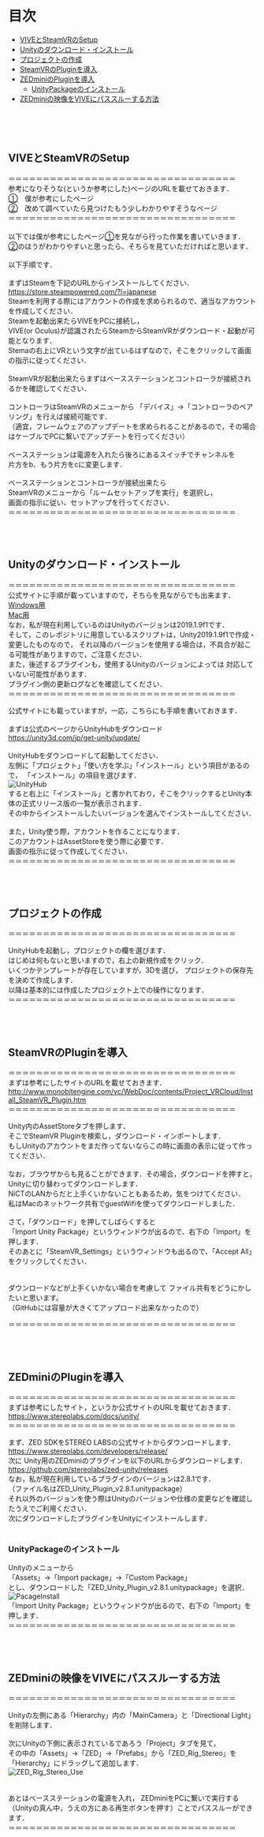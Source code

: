 # 目次
- [VIVEとSteamVRのSetup](#VIVEとSteamVRのSetup)
- [Unityのダウンロード・インストール](#Unityのダウンロード・インストール) 
- [プロジェクトの作成](#プロジェクトの作成)
- [SteamVRのPluginを導入](#SteamVRのPluginを導入)
- [ZEDminiのPluginを導入](ZEDminiのPluginを導入)
	- [UnityPackageのインストール](#UnityPackageのインストール)
- [ZEDminiの映像をVIVEにパススルーする方法](#ZEDminiの映像をVIVEにパススルーする方法)
<br />
<br />
<br />

## VIVEとSteamVRのSetup
＝＝＝＝＝＝＝＝＝＝＝＝＝＝＝＝＝＝＝＝＝＝＝＝＝＝＝＝＝＝＝＝＝<br />
参考になりそうな(というか参考にした)ページのURLを載せておきます．<br />
[①](https://www.moguravr.com/htcvive-setup/)　僕が参考にしたページ<br />
[②](http://www.monobitengine.com/vc/WebDoc/contents/VRSettings/Install_ViveSetup.htm)　改めて調べていたら見つけたもう少しわかりやすそうなページ<br />
＝＝＝＝＝＝＝＝＝＝＝＝＝＝＝＝＝＝＝＝＝＝＝＝＝＝＝＝＝＝＝＝＝<br />
<br />
以下では僕が参考にしたページ[①](https://www.moguravr.com/htcvive-setup/)を見ながら行った作業を書いていきます．<br />
[②](http://www.monobitengine.com/vc/WebDoc/contents/VRSettings/Install_ViveSetup.htm)のほうがわかりやすいと思ったら、そちらを見ていただければと思います．<br />
<br />
以下手順です．<br />
<br />
まずはSteamを下記のURLからインストールしてください．<br /> https://store.steampowered.com/?l=japanese<br />
Steamを利用する際にはアカウントの作成を求められるので、適当なアカウントを作成してください．<br />
Steamを起動出来たらVIVEをPCに接続し，<br />
VIVE(or Oculus)が認識されたらSteamからSteamVRがダウンロード・起動が可能となります．<br />
Stemaの右上にVRという文字が出ているはずなので，そこをクリックして画面の指示に従ってください．<br />
<br>
SteamVRが起動出来たらまずはベースステーションとコントローラが接続されるかを確認してください．<br>
<br>
コントローラはSteamVRのメニューから
「デバイス」→「コントローラのペアリング」を行えば接続可能です．<br>
（適宜，フレームウェアのアップデートを求められることがあるので，その場合はケーブルでPCに繋いでアップデートを行ってください）<br>
<br>
ベースステーションは電源を入れたら後ろにあるスイッチでチャンネルを<br>
片方をb、もう片方をcに変更します．<br>
<br>
ベースステーションとコントローラが接続出来たら<br>
SteamVRのメニューから「ルームセットアップを実行」を選択し，<br>
画面の指示に従い、セットアップを行ってください．<br>
＝＝＝＝＝＝＝＝＝＝＝＝＝＝＝＝＝＝＝＝＝＝＝＝＝＝＝＝＝＝＝＝＝<br>
<br>
<br>
<br>
## Unityのダウンロード・インストール
＝＝＝＝＝＝＝＝＝＝＝＝＝＝＝＝＝＝＝＝＝＝＝＝＝＝＝＝＝＝＝＝＝<br />
公式サイトに手順が載っていますので，そちらを見ながらでも出来ます．<br />
[Windows用](https://create.unity3d.com/jp-howoto-update-win?elqTrackId=f72976ab929342d1800ebde5ca95adbe&elq=00000000000000000000000000000000&elqaid=2114&elqat=2&elqCampaignId=)    
[Mac用](https://create.unity3d.com/jp-howto-update-mac?elqTrackId=22b8cbbf86414008855f29b4c80c0f2b&elq=00000000000000000000000000000000&elqaid=2114&elqat=2&elqCampaignId=)<br />
なお，私が現在利用しているのはUnityのバージョンは2019.1.9f1です．<br>
そして，このレポジトリに用意しているスクリプトは，Unity2019.1.9f1で作成・変更したものなので，
それ以降のバージョンを使用する場合は，不具合が起こる可能性がありますので，ご注意ください．<br>
また，後述するプラグインも，使用するUnityのバージョンによっては
対応していない可能性があります．<br>
プラグイン側の更新ログなどを確認してください．<br>
＝＝＝＝＝＝＝＝＝＝＝＝＝＝＝＝＝＝＝＝＝＝＝＝＝＝＝＝＝＝＝＝＝<br>

公式サイトにも載っていますが，一応，こちらにも手順を書いておきます．<br>
<br>
まずは公式のページからUnityHubをダウンロード<br>
https://unity3d.com/jp/get-unity/update/ <br>
<br>
UnityHubをダウンロードして起動してください．<br>
左側に「プロジェクト」「使い方を学ぶ」「インストール」という項目があるので，
「インストール」の項目を選びます．<br>
![UnityHub](UnityHub.PNG) 
<br>
すると右上に「インストール」と書かれており，そこをクリックするとUnity本体の正式リリース版の一覧が表示されます．<br>
その中からインストールしたいバージョンを選んでインストールしてください．<br>
<br>
また，Unity使う際，アカウントを作ることになります．<br>
このアカウントはAssetStoreを使う際に必要です．<br>
画面の指示に従って作成してください．<br>
＝＝＝＝＝＝＝＝＝＝＝＝＝＝＝＝＝＝＝＝＝＝＝＝＝＝＝＝＝＝＝＝＝<br>
<br>
<br>
<br>
## プロジェクトの作成
＝＝＝＝＝＝＝＝＝＝＝＝＝＝＝＝＝＝＝＝＝＝＝＝＝＝＝＝＝＝＝＝＝<br>

UnityHubを起動し，プロジェクトの欄を選びます．<br>
はじめは何もないと思いますので，右上の新規作成をクリック．<br>
いくつかテンプレートが存在していますが，3Dを選び，
プロジェクトの保存先を決めて作成します．<br>
以降は基本的には作成したプロジェクト上での操作になります．<br>
＝＝＝＝＝＝＝＝＝＝＝＝＝＝＝＝＝＝＝＝＝＝＝＝＝＝＝＝＝＝＝＝＝<br>
<br>
<br>
<br>
## SteamVRのPluginを導入
＝＝＝＝＝＝＝＝＝＝＝＝＝＝＝＝＝＝＝＝＝＝＝＝＝＝＝＝＝＝＝＝＝<br>
まずは参考にしたサイトのURLを載せておきます．<br>
http://www.monobitengine.com/vc/WebDoc/contents/Project_VRCloud/Install_SteamVR_Plugin.htm<br>
＝＝＝＝＝＝＝＝＝＝＝＝＝＝＝＝＝＝＝＝＝＝＝＝＝＝＝＝＝＝＝＝＝<br>

Unity内のAssetStoreタブを押します．<br>
そこでSteamVR Pluginを検索し，ダウンロード・インポートします．<br>
もしUnityのアカウントをまだ作ってないならこの時に画面の表示に従って作ってください．<br>
<br>
なお，ブラウザからも見ることができます．その場合，ダウンロードを押すと，Unityに切り替わってダウンロードします．<br>
NiCTのLANからだと上手くいかないこともあるため，気をつけてください．<br>
私はMacのネットワーク共有でguestWifiを使ってダウンロードしました．<br>
<br>
さて，「ダウンロード」を押してしばらくすると<br>
「Import Unity Package」というウィンドウが出るので、右下の「Import」を押します．<br>
そのあとに「SteamVR_Settings」というウィンドウも出るので、「Accept All」をクリックしてください．<br>
<br>
<br>
ダウンロードなどが上手くいかない場合を考慮して
ファイル共有をどうにかしたいと思います。<br>
（GitHubには容量が大きくてアップロード出来なかったので）<br>
<!-- 
（ファイル名はsteamvr_2_3_2.unitypackage）<br>
それを次節の[UnityPackageのインストール](#UnityPackageのインストール)
と同じようにImportしていただければ大丈夫です．<br>
-->
＝＝＝＝＝＝＝＝＝＝＝＝＝＝＝＝＝＝＝＝＝＝＝＝＝＝＝＝＝＝＝＝＝<br>
<br>
<br>
<br>
## ZEDminiのPluginを導入
＝＝＝＝＝＝＝＝＝＝＝＝＝＝＝＝＝＝＝＝＝＝＝＝＝＝＝＝＝＝＝＝＝<br>
まずは参考にしたサイト，というか公式サイトのURLを載せておきます．<br>
https://www.stereolabs.com/docs/unity/ <br>
＝＝＝＝＝＝＝＝＝＝＝＝＝＝＝＝＝＝＝＝＝＝＝＝＝＝＝＝＝＝＝＝＝<br>

まず、ZED SDKをSTEREO LABSの公式サイトからダウンロードします．<br>
https://www.stereolabs.com/developers/release/
<br>
次に
Unity用のZEDminiのプラグインを以下のURLからダウンロードします．<br>
https://github.com/stereolabs/zed-unity/releases  
なお，私が現在利用しているプラグインのバージョンは2.8.1です．<br>
（ファイル名はZED_Unity_Plugin_v2.8.1.unitypackage）<br>
それ以外のバージョンを使う際はUnityのバージョンや仕様の変更などを確認したうえでご利用ください．<br>
次にダウンロードしたプラグインをUnityにインストールします．<br>
<br>
### UnityPackageのインストール
Unityのメニューから<br>
「Assets」->「Import package」->「Custom Package」<br>
とし、ダウンロードした「ZED_Unity_Plugin_v2.8.1.unitypackage」を選択．<br>
![PacageInstall](PacageInstall.PNG)<br>
「Import Unity Package」というウィンドウが出るので、右下の「Import」を押します．<br>
＝＝＝＝＝＝＝＝＝＝＝＝＝＝＝＝＝＝＝＝＝＝＝＝＝＝＝＝＝＝＝＝＝<br>
<br>
<br>
<br>
## ZEDminiの映像をVIVEにパススルーする方法
＝＝＝＝＝＝＝＝＝＝＝＝＝＝＝＝＝＝＝＝＝＝＝＝＝＝＝＝＝＝＝＝＝<br>

Unityの左側にある「Hierarchy」内の「MainCamera」と「Directional Light」を削除します．<br>
<br>
次にUnityの下側に表示されているであろう「Project」タブを見て，<br>
その中の「Assets」->「ZED」->「Prefabs」から「ZED_Rig_Stereo」を「Hierarchy」にドラッグして追加します．<br>
![ZED_Rig_Stereo_Use](ZED_Rig_Stereo_Use.PNG) <br>
<br>
<br>
あとはベースステーションの電源を入れ，
ZEDminiをPCに繋いで実行する（Unityの真ん中，うえの方にある再生ボタンを押す）ことでパススルーができます．<br>
＝＝＝＝＝＝＝＝＝＝＝＝＝＝＝＝＝＝＝＝＝＝＝＝＝＝＝＝＝＝＝＝＝<br>
<br>
<br>
